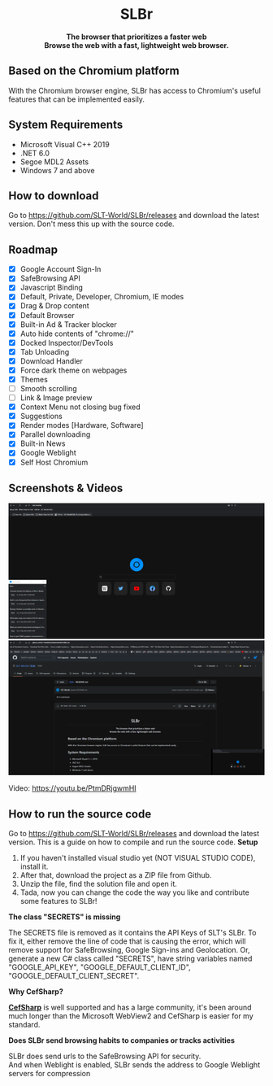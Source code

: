 <div align="center">
  
  # SLBr
  
  **The browser that prioritizes a faster web**<br/>
  **Browse the web with a fast, lightweight web browser.**
</div>

## Based on the Chromium platform

With the Chromium browser engine, SLBr has access to Chromium's useful features that can be implemented easily.

## System Requirements
- Microsoft Visual C++ 2019
- .NET 6.0
- Segoe MDL2 Assets
- Windows 7 and above

## How to download
Go to https://github.com/SLT-World/SLBr/releases and download the latest version. Don't mess this up with the source code.

## Roadmap
- [x] Google Account Sign-In
- [x] SafeBrowsing API
- [x] Javascript Binding
- [x] Default, Private, Developer, Chromium, IE modes
- [x] Drag & Drop content
- [x] Default Browser
- [x] Built-in Ad & Tracker blocker
- [x] Auto hide contents of "chrome://"
- [x] Docked Inspector/DevTools
- [x] Tab Unloading
- [x] Download Handler
- [x] Force dark theme on webpages
- [x] Themes
- [ ] Smooth scrolling
- [ ] Link & Image preview
- [x] Context Menu not closing bug fixed
- [x] Suggestions
- [x] Render modes [Hardware, Software]
- [x] Parallel downloading
- [x] Built-in News
- [x] Google Weblight
- [x] Self Host Chromium

## Screenshots & Videos
![SLBr Dark Mode screenshot](https://github.com/SLT-World/SLBr/blob/main/SLBr/SLBr/Images/New%20Dark%20Mode.png)
![SLBr Youtube Popout](https://github.com/SLT-World/SLBr/blob/main/SLBr/SLBr/Images/Screenshot%20Youtube%20Popout.png)

Video: https://youtu.be/PtmDRjgwmHI

## How to run the source code
Go to https://github.com/SLT-World/SLBr/releases and download the latest version. This is a guide on how to compile and run the source code.
**Setup**

1. If you haven't installed visual studio yet (NOT VISUAL STUDIO CODE), install it.
2. After that, download the project as a ZIP file from Github.
3. Unzip the file, find the solution file and open it.
4. Tada, now you can change the code the way you like and contribute some features to SLBr!

**The class "SECRETS" is missing**

The SECRETS file is removed as it contains the API Keys of SLT's SLBr. To fix it, either remove the line of code that is causing the error, which will remove support for SafeBrowsing, Google Sign-ins and Geolocation. Or, generate a new C# class called "SECRETS", have string variables named "GOOGLE_API_KEY", "GOOGLE_DEFAULT_CLIENT_ID", "GOOGLE_DEFAULT_CLIENT_SECRET".

**Why CefSharp?**

[**CefSharp**](https://github.com/cefsharp/CefSharp) is well supported and has a large community, it's been around much longer than the Microsoft WebView2 and CefSharp is easier for my standard.

**Does SLBr send browsing habits to companies or tracks activities**

SLBr does send urls to the SafeBrowsing API for security.<br/>
And when Weblight is enabled, SLBr sends the address to Google Weblight servers for compression
